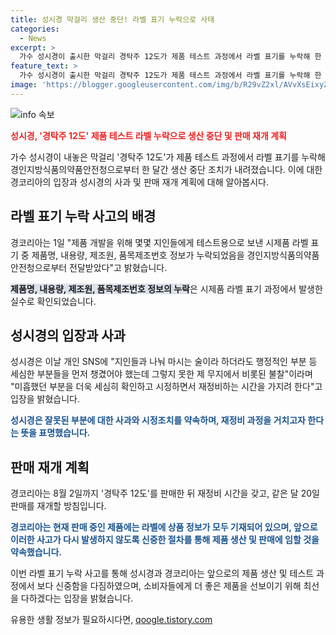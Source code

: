```yaml
---
title: 성시경 막걸리 생산 중단! 라벨 표기 누락으로 사태
categories:
  - News
excerpt: >
  가수 성시경이 출시한 막걸리 경탁주 12도가 제품 테스트 과정에서 라벨 표기를 누락해 한 달간 생산 중단 조치를 받았다. 제품을 출시한 경코리아는 테스트용 샘플 제품에서 라벨 표기 오류가 있었으며, 이미 생산된 제품은 판매 가능하나 생산은 중단된 상태이다. 성시경은 개인 SNS를 통해 오류를 인정하고 재정비할 것을 약속했다. 경코리아는 재정비 후 8월 20일에 다시 판매를 재개할 계획이며, 앞으로 이러한 오류가 발생하지 않도록 더욱 주의할 것이라고 밝혔다.
feature_text: >
  가수 성시경이 출시한 막걸리 경탁주 12도가 제품 테스트 과정에서 라벨 표기를 누락해 한 달간 생산 중단 조치를 받았다. 제품을 출시한 경코리아는 테스트용 샘플 제품에서 라벨 표기 오류가 있었으며, 이미 생산된 제품은 판매 가능하나 생산은 중단된 상태이다. 성시경은 개인 SNS를 통해 오류를 인정하고 재정비할 것을 약속했다. 경코리아는 재정비 후 8월 20일에 다시 판매를 재개할 계획이며, 앞으로 이러한 오류가 발생하지 않도록 더욱 주의할 것이라고 밝혔다.
image: 'https://blogger.googleusercontent.com/img/b/R29vZ2xl/AVvXsEixyZcFfHzMRdzZMjFBmAUKJYCLCGyLL1o632UiGVXcaFdKo_bkvkuCioo0uUKlGfBVcT3P84aROyZIXSBEx3Aw5nCQ3pTgDom1WDC4m8eifvWiAmWEEVb4x6G_l8C0QH225ldMjyaFvpxGEBGNO37VmDTDMHGhJPq73UglMfDca1-0aw/s1600/blogspot.png'
---
```


<p><img src="https://blogger.googleusercontent.com/img/b/R29vZ2xl/AVvXsEixyZcFfHzMRdzZMjFBmAUKJYCLCGyLL1o632UiGVXcaFdKo_bkvkuCioo0uUKlGfBVcT3P84aROyZIXSBEx3Aw5nCQ3pTgDom1WDC4m8eifvWiAmWEEVb4x6G_l8C0QH225ldMjyaFvpxGEBGNO37VmDTDMHGhJPq73UglMfDca1-0aw/s1600/blogspot.png" alt="info 속보" /></p>

<p><b><span style="color: #ee2323;">성시경, '경탁주 12도' 제품 테스트 라벨 누락으로 생산 중단 및 판매 재개 계획</span></b></p>

<p>가수 성시경이 내놓은 막걸리 '경탁주 12도'가 제품 테스트 과정에서 라벨 표기를 누락해 경인지방식품의약품안전청으로부터 한 달간 생산 중단 조치가 내려졌습니다. 이에 대한 경코리아의 입장과 성시경의 사과 및 판매 재개 계획에 대해 알아봅시다.  </p>

<p data-ke-size="size16"></p>

<h2 data-ke-size="size26">라벨 표기 누락 사고의 배경</h2>  

<p>경코리아는 1일 "제품 개발을 위해 몇몇 지인들에게 테스트용으로 보낸 시제품 라벨 표기 중 제품명, 내용량, 제조원, 품목제조번호 정보가 누락되었음을 경인지방식품의약품안전청으로부터 전달받았다"고 밝혔습니다.  </p>

<p><b><span style="background-color: #21538527;">제품명, 내용량, 제조원, 품목제조번호 정보의 누락</span></b>은 시제품 라벨 표기 과정에서 발생한 실수로 확인되었습니다.  </p>

<p data-ke-size="size16"></p>

<h2 data-ke-size="size26">성시경의 입장과 사과</h2>  

<p>성시경은 이날 개인 SNS에 "지인들과 나눠 마시는 술이라 하더라도 행정적인 부분 등 세심한 부분들을 먼저 챙겼어야 했는데 그렇지 못한 제 무지에서 비롯된 불찰"이라며 "미흡했던 부분을 더욱 세심히 확인하고 시정하면서 재정비하는 시간을 가지려 한다"고 입장을 밝혔습니다.  </p>

<p><b><span style="color: #1a5490;">성시경은 잘못된 부분에 대한 사과와 시정조치를 약속하며, 재정비 과정을 거치고자 한다는 뜻을 표명했습니다.</span></b>  </p>

<p data-ke-size="size16"></p>

<h2 data-ke-size="size26">판매 재개 계획</h2>  

<p>경코리아는 8월 2일까지 '경탁주 12도'를 판매한 뒤 재정비 시간을 갖고, 같은 달 20일 판매를 재개할 방침입니다.  </p>

<p><b><span style="color: #1a5490;">경코리아는 현재 판매 중인 제품에는 라벨에 상품 정보가 모두 기재되어 있으며, 앞으로 이러한 사고가 다시 발생하지 않도록 신중한 절차를 통해 제품 생산 및 판매에 임할 것을 약속했습니다.</span></b>  </p>

<p data-ke-size="size16"></p>

<p>이번 라벨 표기 누락 사고를 통해 성시경과 경코리아는 앞으로의 제품 생산 및 테스트 과정에서 보다 신중함을 다짐하였으며, 소비자들에게 더 좋은 제품을 선보이기 위해 최선을 다하겠다는 입장을 밝혔습니다.</p>
유용한 생활 정보가 필요하시다면, <a href="https://qoogle.tistory.com" rel="dofollow">qoogle.tistory.com</a>


